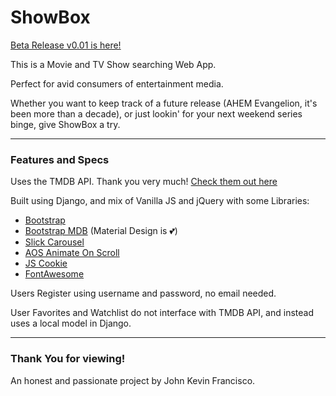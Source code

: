 # ShowBox
[Beta Release v0.01 is here!](kevfrancisco.dev/apps/showbox)

This is a Movie and TV Show searching Web App.

Perfect for avid consumers of entertainment media.

Whether you want to keep track of a future release (AHEM Evangelion, it's been more than a decade), or just lookin' for your next weekend series binge, give ShowBox a try.

---
### Features and Specs

Uses the TMDB API. Thank you very much!
[Check them out here](https://www.themoviedb.org/)

Built using Django, and mix of Vanilla JS and jQuery with some Libraries:
- [Bootstrap](https://getbootstrap.com/)
- [Bootstrap MDB](https://mdbootstrap.com/) (Material Design is 💕)
- [Slick Carousel](https://kenwheeler.github.io/slick/)
- [AOS Animate On Scroll](https://michalsnik.github.io/aos/)
- [JS Cookie](https://github.com/js-cookie/js-cookie)
- [FontAwesome](https://fontawesome.com/)

Users Register using username and password, no email needed.

User Favorites and Watchlist do not interface with TMDB API, and instead uses a local model in Django.

---
### Thank You for viewing!
An honest and passionate project by John Kevin Francisco.
